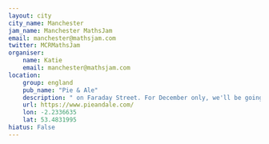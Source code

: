 ```yaml
---
layout: city                                           
city_name: Manchester                                                               
jam_name: Manchester MathsJam
email: manchester@mathsjam.com
twitter: MCRMathsJam
organiser:
    name: Katie
    email: manchester@mathsjam.com
location:
    group: england
    pub_name: "Pie & Ale"
    description: " on Faraday Street. For December only, we'll be going on a group trip to see Hannah Fry's Christmas Lecture screening at the Science &amp; Industry Museum (tickets £6 from their website), then going to Cask on Liverpool Road from 8.45pm onwards. You're welcome to join us for either or both"
    url: https://www.pieandale.com/
    lon: -2.2336635
    lat: 53.4831995
hiatus: False
---
```

